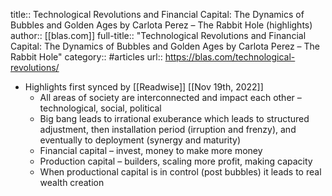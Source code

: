 title:: Technological Revolutions and Financial Capital: The Dynamics of Bubbles and Golden Ages by Carlota Perez – The Rabbit Hole (highlights)
author:: [[blas.com]]
full-title:: "Technological Revolutions and Financial Capital: The Dynamics of Bubbles and Golden Ages by Carlota Perez – The Rabbit Hole"
category:: #articles
url:: https://blas.com/technological-revolutions/

- Highlights first synced by [[Readwise]] [[Nov 19th, 2022]]
	- All areas of society are interconnected and impact each other – technological, social, political
	- Big bang leads to irrational exuberance which leads to structured adjustment, then installation period (irruption and frenzy), and eventually to deployment (synergy and maturity)
	- Financial capital – invest, money to make more money
	- Production capital – builders, scaling more profit, making capacity
	- When productional capital is in control (post bubbles) it leads to real wealth creation